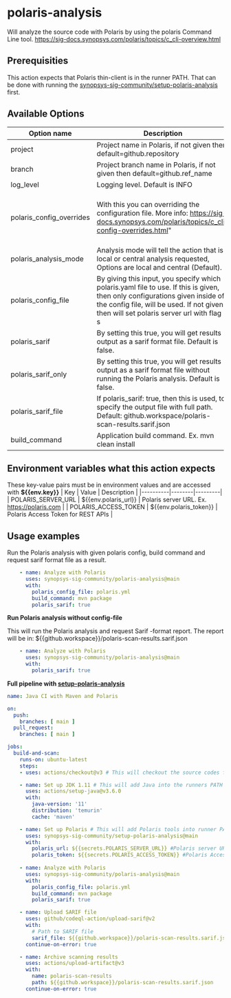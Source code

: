# polaris-analysis
Will analyze the source code with Polaris by using the polaris Command Line tool. https://sig-docs.synopsys.com/polaris/topics/c_cli-overview.html

## Prerequisities
This action expects that Polaris thin-client is in the runner PATH. That can be done with running the [synopsys-sig-community/setup-polaris-analysis](https://github.com/synopsys-sig-community/setup-polaris-analysis) first.

## Available Options
| Option name | Description | Default value | Required |
|-------------|-------------|---------------|----------|
| project     | Project name in Polaris, if not given then default=github.repository | ${{github.repository}} | false |
| branch      | Project branch name in Polaris, if not given then default=github.ref_name | ${{github.ref_name}} | false |
| log_level | Logging level. Default is INFO | INFO | false 
| polaris_config_overrides | With this you can overriding the configuration file. More info: https://sig-docs.synopsys.com/polaris/topics/c_cli-config-overrides.html" | --co analyze.coverity.cov-analyze='["--enable", "HARDCODED_CREDENTIALS", "--security", "--webapp-security", "--android-security"]' | false |
| polaris_analysis_mode | Analysis mode will tell the action that is local or central analysis requested, Options are local and central (Default). | central | false |
| polaris_config_file | By giving this input, you specify which polaris.yaml file to use. If this is given, then only configurations given inside of the config file, will be used. If not given then will set polaris server url with flag -s | - | false |
| polaris_sarif | By setting this true, you will get results output as a sarif format file. Default is false. | false | false |
| polaris_sarif_only | By setting this true, you will get results output as a sarif format file without running the Polaris analysis. Default is false. | false | false |
| polaris_sarif_file | If polaris_sarif: true, then this is used, to specify the output file with full path. Default: github.workspace/polaris-scan-results.sarif.json | ${{github.workspace}}/polaris-scan-results.sarif.json | false |
| build_command | Application build command. Ex. mvn clean install | - | false |

## Environment variables what this action expects

These key-value pairs must be in environment values and are accessed with **${{env.key}}**
| Key | Value | Description |
|----------|--------|---------|
| POLARIS_SERVER_URL | ${{env.polaris_url}} | Polaris server URL. Ex. https://polaris.com |
| POLARIS_ACCESS_TOKEN | ${{env.polaris_token}} | Polaris Access Token for REST APIs |

## Usage examples
Run the Polaris analysis with given polaris config, build command and request sarif format file as a result.
```yaml
    - name: Analyze with Polaris
      uses: synopsys-sig-community/polaris-analysis@main
      with:
        polaris_config_file: polaris.yml
        build_command: mvn package
        polaris_sarif: true
```

**Run Polaris analysis without config-file**

This will run the Polaris analysis and request Sarif -format report. The report will be in: ${{github.workspace}}/polaris-scan-results.sarif.json
```yaml
    - name: Analyze with Polaris
      uses: synopsys-sig-community/polaris-analysis@main
      with:
        polaris_sarif: true
```

**Full pipeline with [setup-polaris-analysis](https://github.com/synopsys-sig-community/setup-polaris-analysis)**
```yaml
name: Java CI with Maven and Polaris

on:
  push:
    branches: [ main ]
  pull_request:
    branches: [ main ]

jobs:
  build-and-scan:
    runs-on: ubuntu-latest
    steps:
    - uses: actions/checkout@v3 # This will checkout the source codes from repository

    - name: Set up JDK 1.11 # This will add Java into the runners PATH
      uses: actions/setup-java@v3.6.0
      with:
        java-version: '11'
        distribution: 'temurin'
        cache: 'maven'

    - name: Set up Polaris # This will add Polaris tools into runner PATH
      uses: synopsys-sig-community/setup-polaris-analysis@main
      with:
        polaris_url: ${{secrets.POLARIS_SERVER_URL}} #Polaris server URL
        polaris_token: ${{secrets.POLARIS_ACCESS_TOKEN}} #Polaris Access Token
    
    - name: Analyze with Polaris
      uses: synopsys-sig-community/polaris-analysis@main
      with:
        polaris_config_file: polaris.yml
        build_command: mvn package
        polaris_sarif: true

    - name: Upload SARIF file
      uses: github/codeql-action/upload-sarif@v2
      with:
        # Path to SARIF file
        sarif_file: ${{github.workspace}}/polaris-scan-results.sarif.json
      continue-on-error: true

    - name: Archive scanning results
      uses: actions/upload-artifact@v3
      with:
        name: polaris-scan-results
        path: ${{github.workspace}}/polaris-scan-results.sarif.json
      continue-on-error: true
```
